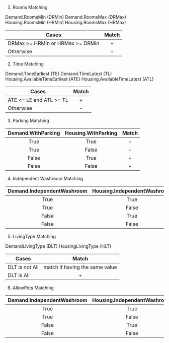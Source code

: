1. Rooms Matching

Demand.RoomsMin (DRMin) Demand.RoomsMax (DRMax) <br>
Housing.RoomsMin (HRMin) Housing.RoomsMax (HRMax)

| Cases                            |  Match  |
|----------------------------------|:-------:|
| DRMax >= HRMin or HRMax >= DRMin |    +    |
| Otherwise                        |    -    |

2. Time Matching

Demand.TimeEarliest (TE) Demand.TimeLatest (TL) <br>
Housing.AvailableTimeEarliest (ATE) Housing.AvailableTimeLatest (ATL) 

| Cases                            |  Match  |
|----------------------------------|:-------:|
| ATE <= LE and ATL >= TL          |    +    |
| Otherwise                        |    -    |

3. Parking Matching

| Demand.WithParking  | Housing.WithParking  |  Match  |
|:-------------------:|:--------------------:|:-------:|
| True                | True                 |    +    |
| True                | False                |    -    |
| False               | True                 |    +    |
| False               | False                |    +    |

4. Independent Washroom Matching

| Demand.IndependentWashroom  | Housing.IndependentWashroom  |  Match  |
|:---------------------------:|:----------------------------:|:-------:|
| True                        | True                         |    +    |
| True                        | False                        |    -    |
| False                       | True                         |    +    |
| False                       | False                        |    +    |

5. LivingType Matching

DemandLivingType (DLT) HousingLivingType (HLT)

| Cases                    |  Match                            |
|--------------------------|:---------------------------------:|
| DLT is not All           | match if having the same value    |
| DLT is All               | +                                 |

6. AllowPets Matching

| Demand.IndependentWashroom  | Housing.IndependentWashroom  |  Match  |
|:---------------------------:|:----------------------------:|:-------:|
| True                        | True                         |    +    |
| True                        | False                        |    -    |
| False                       | True                         |    +    |
| False                       | False                        |    +    |
